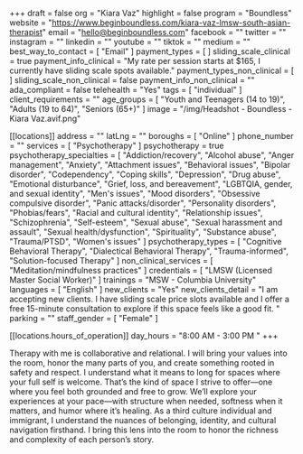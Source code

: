 +++
draft = false
org = "Kiara Vaz"
highlight = false
program = "Boundless"
website = "https://www.beginboundless.com/kiara-vaz-lmsw-south-asian-therapist"
email = "hello@beginboundless.com"
facebook = ""
twitter = ""
instagram = ""
linkedin = ""
youtube = ""
tiktok = ""
medium = ""
best_way_to_contact = [ "Email" ]
payment_types = [ ]
sliding_scale_clinical = true
payment_info_clinical = "My rate per session starts at $165, I currently have sliding scale spots available."
payment_types_non_clinical = [ ]
sliding_scale_non_clinical = false
payment_info_non_clinical = ""
ada_compliant = false
telehealth = "Yes"
tags = [ "individual" ]
client_requirements = ""
age_groups = [
  "Youth and Teenagers (14 to 19)",
  "Adults (19 to 64)",
  "Seniors (65+)"
]
image = "/img/Headshot - Boundless - Kiara Vaz.avif.png"

[[locations]]
address = ""
latLng = ""
boroughs = [ "Online" ]
phone_number = ""
services = [ "Psychotherapy" ]
psychotherapy = true
psychotherapy_specialties = [
  "Addiction/recovery",
  "Alcohol abuse",
  "Anger management",
  "Anxiety",
  "Attachment issues",
  "Behavioral issues",
  "Bipolar disorder",
  "Codependency",
  "Coping skills",
  "Depression",
  "Drug abuse",
  "Emotional disturbance",
  "Grief, loss, and bereavement",
  "LGBTQIA, gender, and sexual identity",
  "Men's issues",
  "Mood disorders",
  "Obsessive compulsive disorder",
  "Panic attacks/disorder",
  "Personality disorders",
  "Phobias/fears",
  "Racial and cultural identity",
  "Relationship issues",
  "Schizophrenia",
  "Self-esteem",
  "Sexual abuse",
  "Sexual harassment and assault",
  "Sexual health/dysfunction",
  "Spirituality",
  "Substance abuse",
  "Trauma/PTSD",
  "Women's issues"
]
psychotherapy_types = [
  "Cognitive Behavioral Therapy",
  "Dialectical Behavioral Therapy",
  "Trauma-informed",
  "Solution-focused Therapy"
]
non_clinical_services = [ "Meditation/mindfulness practices" ]
credentials = [ "LMSW (Licensed Master Social Worker)" ]
trainings = "MSW - Columbia University"
languages = [ "English" ]
new_clients = "Yes"
new_clients_detail = "I am accepting new clients. I have sliding scale price slots available and I offer a free 15-minute consultation to explore if this space feels like a good fit. "
parking = ""
staff_gender = [ "Female" ]

  [[locations.hours_of_operation]]
  day_hours = "8:00 AM - 3:00 PM "
+++

Therapy with me is collaborative and relational. I will bring your values into the room, honor the many parts of you, and create something rooted in safety and respect. I understand what it means to long for spaces where your full self is welcome. That’s the kind of space I strive to offer—one where you feel both grounded and free to grow. We’ll explore your experiences at your pace—with structure when needed, softness when it matters, and humor where it’s healing. As a third culture individual and immigrant, I understand the nuances of belonging, identity, and cultural navigation firsthand. I bring this lens into the room to honor the richness and complexity of each person’s story.
